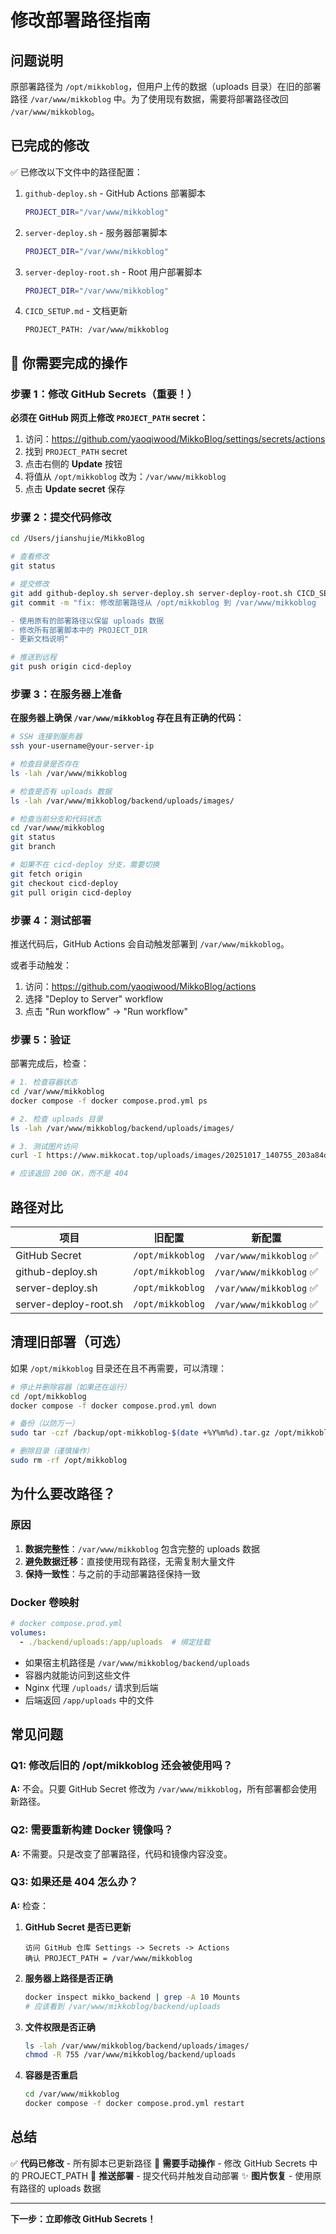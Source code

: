 # 修改部署路径指南

## 问题说明

原部署路径为 `/opt/mikkoblog`，但用户上传的数据（uploads 目录）在旧的部署路径 `/var/www/mikkoblog` 中。为了使用现有数据，需要将部署路径改回 `/var/www/mikkoblog`。

## 已完成的修改

✅ 已修改以下文件中的路径配置：

1. `github-deploy.sh` - GitHub Actions 部署脚本
   ```bash
   PROJECT_DIR="/var/www/mikkoblog"
   ```

2. `server-deploy.sh` - 服务器部署脚本
   ```bash
   PROJECT_DIR="/var/www/mikkoblog"
   ```

3. `server-deploy-root.sh` - Root 用户部署脚本
   ```bash
   PROJECT_DIR="/var/www/mikkoblog"
   ```

4. `CICD_SETUP.md` - 文档更新
   ```
   PROJECT_PATH: /var/www/mikkoblog
   ```

## 🎯 你需要完成的操作

### 步骤 1：修改 GitHub Secrets（重要！）

**必须在 GitHub 网页上修改 `PROJECT_PATH` secret：**

1. 访问：https://github.com/yaoqiwood/MikkoBlog/settings/secrets/actions
2. 找到 `PROJECT_PATH` secret
3. 点击右侧的 **Update** 按钮
4. 将值从 `/opt/mikkoblog` 改为：`/var/www/mikkoblog`
5. 点击 **Update secret** 保存

### 步骤 2：提交代码修改

```bash
cd /Users/jianshujie/MikkoBlog

# 查看修改
git status

# 提交修改
git add github-deploy.sh server-deploy.sh server-deploy-root.sh CICD_SETUP.md CHANGE_DEPLOY_PATH.md
git commit -m "fix: 修改部署路径从 /opt/mikkoblog 到 /var/www/mikkoblog

- 使用原有的部署路径以保留 uploads 数据
- 修改所有部署脚本中的 PROJECT_DIR
- 更新文档说明"

# 推送到远程
git push origin cicd-deploy
```

### 步骤 3：在服务器上准备

**在服务器上确保 `/var/www/mikkoblog` 存在且有正确的代码：**

```bash
# SSH 连接到服务器
ssh your-username@your-server-ip

# 检查目录是否存在
ls -lah /var/www/mikkoblog

# 检查是否有 uploads 数据
ls -lah /var/www/mikkoblog/backend/uploads/images/

# 检查当前分支和代码状态
cd /var/www/mikkoblog
git status
git branch

# 如果不在 cicd-deploy 分支，需要切换
git fetch origin
git checkout cicd-deploy
git pull origin cicd-deploy
```

### 步骤 4：测试部署

推送代码后，GitHub Actions 会自动触发部署到 `/var/www/mikkoblog`。

或者手动触发：
1. 访问：https://github.com/yaoqiwood/MikkoBlog/actions
2. 选择 "Deploy to Server" workflow
3. 点击 "Run workflow" -> "Run workflow"

### 步骤 5：验证

部署完成后，检查：

```bash
# 1. 检查容器状态
cd /var/www/mikkoblog
docker compose -f docker compose.prod.yml ps

# 2. 检查 uploads 目录
ls -lah /var/www/mikkoblog/backend/uploads/images/

# 3. 测试图片访问
curl -I https://www.mikkocat.top/uploads/images/20251017_140755_203a84df.jpeg

# 应该返回 200 OK，而不是 404
```

## 路径对比

| 项目 | 旧配置 | 新配置 |
|------|--------|--------|
| GitHub Secret | `/opt/mikkoblog` | `/var/www/mikkoblog` ✅ |
| github-deploy.sh | `/opt/mikkoblog` | `/var/www/mikkoblog` ✅ |
| server-deploy.sh | `/opt/mikkoblog` | `/var/www/mikkoblog` ✅ |
| server-deploy-root.sh | `/opt/mikkoblog` | `/var/www/mikkoblog` ✅ |

## 清理旧部署（可选）

如果 `/opt/mikkoblog` 目录还在且不再需要，可以清理：

```bash
# 停止并删除容器（如果还在运行）
cd /opt/mikkoblog
docker compose -f docker compose.prod.yml down

# 备份（以防万一）
sudo tar -czf /backup/opt-mikkoblog-$(date +%Y%m%d).tar.gz /opt/mikkoblog

# 删除目录（谨慎操作）
sudo rm -rf /opt/mikkoblog
```

## 为什么要改路径？

### 原因

1. **数据完整性**：`/var/www/mikkoblog` 包含完整的 uploads 数据
2. **避免数据迁移**：直接使用现有路径，无需复制大量文件
3. **保持一致性**：与之前的手动部署路径保持一致

### Docker 卷映射

```yaml
# docker compose.prod.yml
volumes:
  - ./backend/uploads:/app/uploads  # 绑定挂载
```

- 如果宿主机路径是 `/var/www/mikkoblog/backend/uploads`
- 容器内就能访问到这些文件
- Nginx 代理 `/uploads/` 请求到后端
- 后端返回 `/app/uploads` 中的文件

## 常见问题

### Q1: 修改后旧的 /opt/mikkoblog 还会被使用吗？

**A:** 不会。只要 GitHub Secret 修改为 `/var/www/mikkoblog`，所有部署都会使用新路径。

### Q2: 需要重新构建 Docker 镜像吗？

**A:** 不需要。只是改变了部署路径，代码和镜像内容没变。

### Q3: 如果还是 404 怎么办？

**A:** 检查：

1. **GitHub Secret 是否已更新**
   ```
   访问 GitHub 仓库 Settings -> Secrets -> Actions
   确认 PROJECT_PATH = /var/www/mikkoblog
   ```

2. **服务器上路径是否正确**
   ```bash
   docker inspect mikko_backend | grep -A 10 Mounts
   # 应该看到 /var/www/mikkoblog/backend/uploads
   ```

3. **文件权限是否正确**
   ```bash
   ls -lah /var/www/mikkoblog/backend/uploads/images/
   chmod -R 755 /var/www/mikkoblog/backend/uploads
   ```

4. **容器是否重启**
   ```bash
   cd /var/www/mikkoblog
   docker compose -f docker compose.prod.yml restart
   ```

## 总结

✅ **代码已修改** - 所有脚本已更新路径
🔄 **需要手动操作** - 修改 GitHub Secrets 中的 PROJECT_PATH
🚀 **推送部署** - 提交代码并触发自动部署
✨ **图片恢复** - 使用原有路径的 uploads 数据

---

**下一步：立即修改 GitHub Secrets！**

